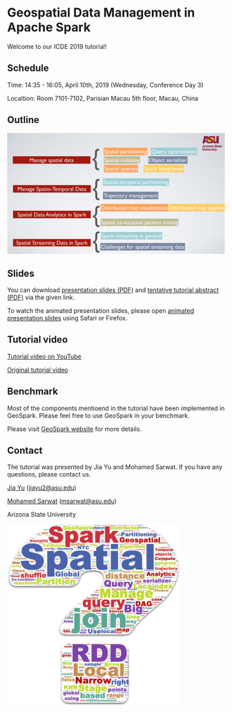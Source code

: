 # Geospatial Data Management in Apache Spark

Welcome to our ICDE 2019 tutorial!

## Schedule

Time: 14:35 - 16:05, April 10th, 2019 (Wednesday, Conference Day 3) 

Localtion: Room 7101-7102, Parisian Macau 5th floor, Macau, China

## Outline

[<img src="figures/outline.png" width="800">](https://jiayuasu.github.io/geospatial-tutorial/)

## Slides

You can download [presentation slides (PDF)](https://www.public.asu.edu/~jiayu2/presentation/jia-icde19-tutorial.pdf) and [tentative tutorial abstract (PDF)](https://www.public.asu.edu/~jiayu2/geospark/publication/geospatial-icde-2019.pdf) via the given link.

To watch the animated presentation slides, please open [animated presentation slides](https://www.public.asu.edu/~jiayu2/presentation/jia-icde19-tutorial/index.html) using Safari or Firefox.

## Tutorial video

[Tutorial video on YouTube](https://youtu.be/v2wZBk7oaKg)

[Original tutorial video](http://www.public.asu.edu/~jiayu2/video/tutorial-icde2019.mp4)

## Benchmark

Most of the components mentioend in the tutorial have been implemented in GeoSpark. Please feel free to use GeoSpark in your benchmark.

Please visit [GeoSpark website](http://datasystemslab.github.io/GeoSpark/) for more details.

## Contact

The tutorial was presented by Jia Yu and Mohamed Sarwat. If you have any questions, please contact us.

[Jia Yu](https://jiayuasu.github.io/) (jiayu2@asu.edu)

[Mohamed Sarwat](http://faculty.engineering.asu.edu/sarwat/) (msarwat@asu.edu)

Arizona State University


[<img src="figures/wordcloud.png" width="400">](https://jiayuasu.github.io/geospatial-tutorial/)


